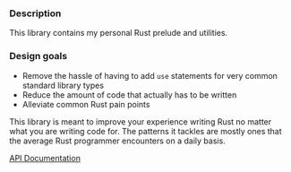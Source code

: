 ### Description

This library contains my personal Rust prelude and utilities.

### Design goals

* Remove the hassle of having to add `use` statements for very common standard library types
* Reduce the amount of code that actually has to be written
* Alleviate common Rust pain points

This library is meant to improve your experience writing Rust no matter what you are writing code for. The patterns it tackles are mostly ones that the average Rust programmer encounters on a daily basis.

[API Documentation](docs.rs/kai)
